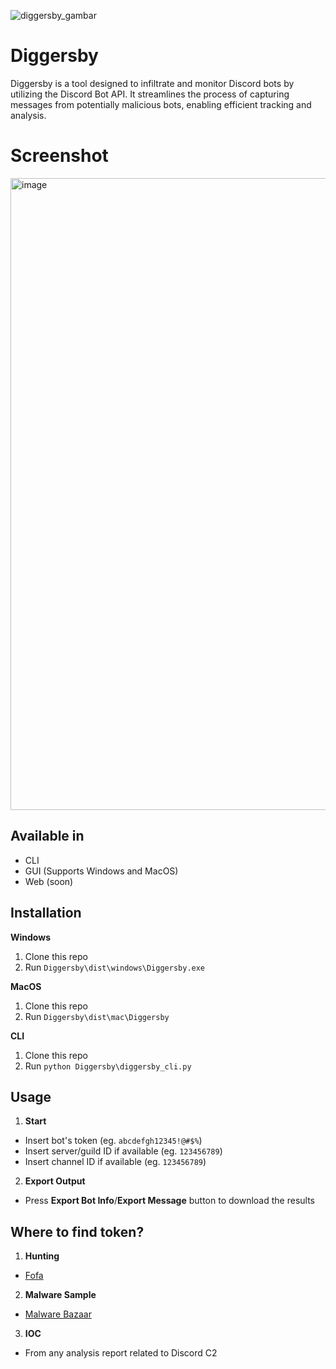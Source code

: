 ![diggersby_gambar](https://github.com/user-attachments/assets/030a9469-c907-4508-a189-e0f9018156ac)

# Diggersby 
Diggersby is a tool designed to infiltrate and monitor Discord bots by utilizing the Discord Bot API. It streamlines the process of capturing messages from potentially malicious bots, enabling efficient tracking and analysis.

# Screenshot
<img width="1011" alt="image" src="https://github.com/user-attachments/assets/865bddbb-d769-4317-8f7e-0b7c42d28a69" />

## Available in
- CLI
- GUI (Supports Windows and MacOS)
- Web (soon)

## Installation

**Windows**
1. Clone this repo
2. Run `Diggersby\dist\windows\Diggersby.exe`

**MacOS**
1. Clone this repo
2. Run `Diggersby\dist\mac\Diggersby`

**CLI**
1. Clone this repo
2. Run `python Diggersby\diggersby_cli.py`

## Usage
1. **Start**
  - Insert bot's token (eg. `abcdefgh12345!@#$%`)
  - Insert server/guild ID if available (eg. `123456789`)
  - Insert channel ID if available (eg. `123456789`)

2. **Export Output**
  - Press **Export Bot Info**/**Export Message** button to download the results

## Where to find token?
1. **Hunting**
  - [Fofa](https://en.fofa.info/)

2. **Malware Sample**
  - [Malware Bazaar](https://bazaar.abuse.ch/)

3. **IOC**
  - From any analysis report related to Discord C2

